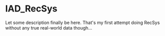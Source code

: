 # IAD_RecSys

Let some description finally be here. That's my first attempt doing RecSys without any true real-world data though...
